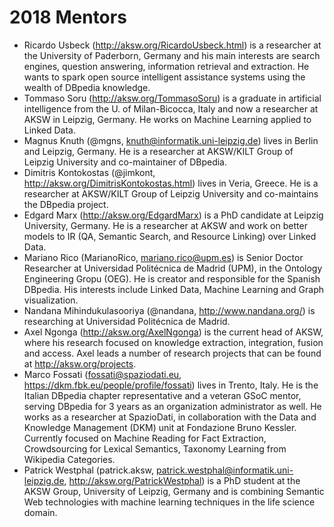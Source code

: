# 2018 Mentors

 * Ricardo Usbeck (http://aksw.org/RicardoUsbeck.html) is a researcher at the University of Paderborn, Germany and his main interests are search engines, question answering, information retrieval and extraction. He wants to spark open source intelligent assistance systems using the wealth of DBpedia knowledge.
 * Tommaso Soru (http://aksw.org/TommasoSoru) is a graduate in artificial intelligence from the U. of Milan-Bicocca, Italy and now a researcher at AKSW in Leipzig, Germany. He works on Machine Learning applied to Linked Data.
 * Magnus Knuth (@mgns, knuth@informatik.uni-leipzig.de) lives in Berlin and Leipzig, Germany. He is a researcher at AKSW/KILT Group of Leipzig University and co-maintainer of DBpedia.
 * Dimitris Kontokostas (@jimkont, http://aksw.org/DimitrisKontokostas.html) lives in Veria, Greece. He is a researcher at AKSW/KILT Group of Leipzig University and co-maintains the DBpedia project.
 * Edgard Marx (http://aksw.org/EdgardMarx) is a PhD candidate at Leipzig University, Germany. He is a researcher at AKSW and work on better models to IR (QA, Semantic Search, and Resource Linking) over Linked Data.
* Mariano Rico (MarianoRico, mariano.rico@upm.es) is Senior Doctor Researcher at Universidad Politécnica de Madrid (UPM), in the Ontology Engineering Gropu (OEG). He is creator and responsible for the Spanish DBpedia. His interests include Linked Data, Machine Learning and Graph visualization.
* Nandana Mihindukulasooriya (@nandana, http://www.nandana.org/) is researching at Universidad Politécnica de Madrid.
* Axel Ngonga (http://aksw.org/AxelNgonga) is the current head of AKSW, where his research focused on knowledge extraction, integration, fusion and access. Axel leads a number of research projects that can be found at http://aksw.org/projects.
 * Marco Fossati (fossati@spaziodati.eu, https://dkm.fbk.eu/people/profile/fossati) lives in Trento, Italy. He is the Italian DBpedia chapter representative and a veteran GSoC mentor, serving DBpedia for 3 years as an organization administrator as well. He works as a researcher at SpazioDati, in collaboration with the Data and Knowledge Management (DKM) unit at Fondazione Bruno Kessler. Currently focused on Machine Reading for Fact Extraction, Crowdsourcing for Lexical Semantics, Taxonomy Learning from Wikipedia Categories.
 * Patrick Westphal (patrick.aksw, patrick.westphal@informatik.uni-leipzig.de, http://aksw.org/PatrickWestphal) is a PhD student at the AKSW Group, University of Leipzig, Germany and is combining Semantic Web technologies with machine learning techniques in the life science domain.
